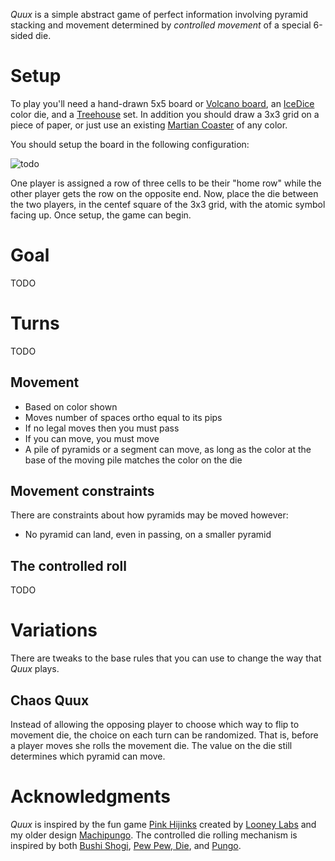 *Quux* is a simple abstract game of perfect information involving pyramid stacking and movement determined by *controlled movement* of a special 6-sided die.

Setup
=====

To play you'll need a hand-drawn 5x5 board or [Volcano board](), an [IceDice]() color die, and a [Treehouse]() set.  In addition you should draw a 3x3 grid on a piece of paper, or just use an existing [Martian Coaster]() of any color.  

You should setup the board in the following configuration:

![todo](https://raw.githubusercontent.com/fogus/spiel/master/graphics/todo.jpg)

One player is assigned a row of three cells to be their "home row" while the other player gets the row on the opposite end. Now, place the die between the two players, in the centef square of the 3x3 grid, with the atomic symbol facing up.  Once setup, the game can begin.

Goal
====

TODO

Turns
=====

TODO

## Movement

 * Based on color shown
 * Moves number of spaces ortho equal to its pips
 * If no legal moves then you must pass
 * If you can move, you must move
 * A pile of pyramids or a segment can move, as long as the color 
   at the base of the moving pile matches the color on the die

## Movement constraints

There are constraints about how pyramids may be moved however:

 * No pyramid can land, even in passing, on a smaller pyramid

## The controlled roll

TODO

Variations
==========

There are tweaks to the base rules that you can use to change the way that *Quux* plays.

## Chaos Quux

Instead of allowing the opposing player to choose which way to flip to movement die, the choice on each turn can be randomized.  That is, before a player moves she rolls the movement die.  The value on the die still determines which pyramid can move.


Acknowledgments
===============

*Quux* is inspired by the fun game [Pink Hijinks](http://www.looneylabs.com/games/pink-hijinks) created by [Looney Labs](http://www.looneylabs.com) and my older design [Machipungo](https://github.com/fogus/spiel/tree/master/taschenspiele/machipongo).  The controlled die rolling mechanism is inspired by both [Bushi Shogi](http://boardgamegeek.com/boardgame/15874/bushi-shogi),  [Pew Pew, Die](http://icehousegames.org/wiki/index.php?title=PewPewDie), and [Pungo]().